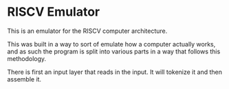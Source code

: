 # RISCV Emulator

This is an emulator for the RISCV computer architecture.

This was built in a way to sort of emulate how a computer actually works, and as such the program is split into various parts in a way that follows this methodology.

There is first an input layer that reads in the input.
It will tokenize it and then assemble it.


